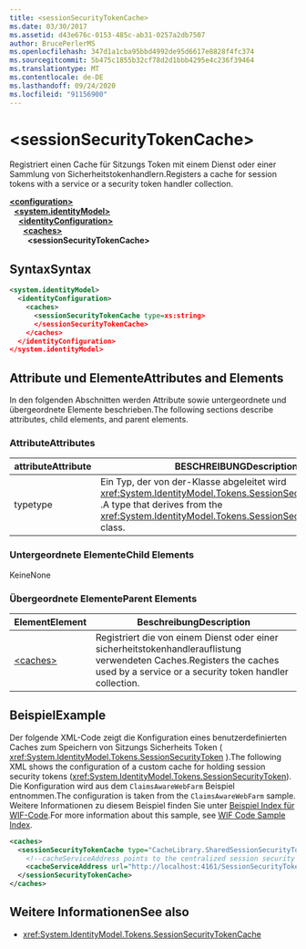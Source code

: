 ```yaml
---
title: <sessionSecurityTokenCache>
ms.date: 03/30/2017
ms.assetid: d43e676c-0153-485c-ab31-0257a2db7507
author: BrucePerlerMS
ms.openlocfilehash: 347d1a1cba95bbd4992de95d6617e8828f4fc374
ms.sourcegitcommit: 5b475c1855b32cf78d2d1bbb4295e4c236f39464
ms.translationtype: MT
ms.contentlocale: de-DE
ms.lasthandoff: 09/24/2020
ms.locfileid: "91156900"
---
```

# \<sessionSecurityTokenCache>

<span data-ttu-id="a1cd1-101">Registriert einen Cache für Sitzungs Token mit einem Dienst oder einer Sammlung von Sicherheitstokenhandlern.</span><span class="sxs-lookup"><span data-stu-id="a1cd1-101">Registers a cache for session tokens with a service or a security token handler collection.</span></span>  
  
[**\<configuration>**](../configuration-element.md)\
&nbsp;&nbsp;[**\<system.identityModel>**](system-identitymodel.md)\
&nbsp;&nbsp;&nbsp;&nbsp;[**\<identityConfiguration>**](identityconfiguration.md)\
&nbsp;&nbsp;&nbsp;&nbsp;&nbsp;&nbsp;[**\<caches>**](caches.md)\
&nbsp;&nbsp;&nbsp;&nbsp;&nbsp;&nbsp;&nbsp;&nbsp;**\<sessionSecurityTokenCache>**  
  
## <a name="syntax"></a><span data-ttu-id="a1cd1-102">Syntax</span><span class="sxs-lookup"><span data-stu-id="a1cd1-102">Syntax</span></span>  
  
```xml  
<system.identityModel>  
  <identityConfiguration>  
    <caches>  
      <sessionSecurityTokenCache type=xs:string>  
      </sessionSecurityTokenCache>  
    </caches>  
  </identityConfiguration>  
</system.identityModel>  
```  
  
## <a name="attributes-and-elements"></a><span data-ttu-id="a1cd1-103">Attribute und Elemente</span><span class="sxs-lookup"><span data-stu-id="a1cd1-103">Attributes and Elements</span></span>  

 <span data-ttu-id="a1cd1-104">In den folgenden Abschnitten werden Attribute sowie untergeordnete und übergeordnete Elemente beschrieben.</span><span class="sxs-lookup"><span data-stu-id="a1cd1-104">The following sections describe attributes, child elements, and parent elements.</span></span>  
  
### <a name="attributes"></a><span data-ttu-id="a1cd1-105">Attribute</span><span class="sxs-lookup"><span data-stu-id="a1cd1-105">Attributes</span></span>  
  
|<span data-ttu-id="a1cd1-106">attribute</span><span class="sxs-lookup"><span data-stu-id="a1cd1-106">Attribute</span></span>|<span data-ttu-id="a1cd1-107">BESCHREIBUNG</span><span class="sxs-lookup"><span data-stu-id="a1cd1-107">Description</span></span>|  
|---------------|-----------------|  
|<span data-ttu-id="a1cd1-108">type</span><span class="sxs-lookup"><span data-stu-id="a1cd1-108">type</span></span>|<span data-ttu-id="a1cd1-109">Ein Typ, der von der-Klasse abgeleitet wird <xref:System.IdentityModel.Tokens.SessionSecurityTokenCache> .</span><span class="sxs-lookup"><span data-stu-id="a1cd1-109">A type that derives from the <xref:System.IdentityModel.Tokens.SessionSecurityTokenCache> class.</span></span>|  
  
### <a name="child-elements"></a><span data-ttu-id="a1cd1-110">Untergeordnete Elemente</span><span class="sxs-lookup"><span data-stu-id="a1cd1-110">Child Elements</span></span>  

 <span data-ttu-id="a1cd1-111">Keine</span><span class="sxs-lookup"><span data-stu-id="a1cd1-111">None</span></span>  
  
### <a name="parent-elements"></a><span data-ttu-id="a1cd1-112">Übergeordnete Elemente</span><span class="sxs-lookup"><span data-stu-id="a1cd1-112">Parent Elements</span></span>  
  
|<span data-ttu-id="a1cd1-113">Element</span><span class="sxs-lookup"><span data-stu-id="a1cd1-113">Element</span></span>|<span data-ttu-id="a1cd1-114">Beschreibung</span><span class="sxs-lookup"><span data-stu-id="a1cd1-114">Description</span></span>|  
|-------------|-----------------|  
|[\<caches>](caches.md)|<span data-ttu-id="a1cd1-115">Registriert die von einem Dienst oder einer sicherheitstokenhandlerauflistung verwendeten Caches.</span><span class="sxs-lookup"><span data-stu-id="a1cd1-115">Registers the caches used by a service or a security token handler collection.</span></span>|  
  
## <a name="example"></a><span data-ttu-id="a1cd1-116">Beispiel</span><span class="sxs-lookup"><span data-stu-id="a1cd1-116">Example</span></span>  

 <span data-ttu-id="a1cd1-117">Der folgende XML-Code zeigt die Konfiguration eines benutzerdefinierten Caches zum Speichern von Sitzungs Sicherheits Token ( <xref:System.IdentityModel.Tokens.SessionSecurityToken> ).</span><span class="sxs-lookup"><span data-stu-id="a1cd1-117">The following XML shows the configuration of a custom cache for holding session security tokens (<xref:System.IdentityModel.Tokens.SessionSecurityToken>).</span></span> <span data-ttu-id="a1cd1-118">Die Konfiguration wird aus dem `ClaimsAwareWebFarm` Beispiel entnommen.</span><span class="sxs-lookup"><span data-stu-id="a1cd1-118">The configuration is taken from the `ClaimsAwareWebFarm` sample.</span></span> <span data-ttu-id="a1cd1-119">Weitere Informationen zu diesem Beispiel finden Sie unter [Beispiel Index für WIF-Code](/previous-versions/dotnet/framework/security/wif-code-sample-index).</span><span class="sxs-lookup"><span data-stu-id="a1cd1-119">For more information about this sample, see [WIF Code Sample Index](/previous-versions/dotnet/framework/security/wif-code-sample-index).</span></span>  
  
```xml  
<caches>  
  <sessionSecurityTokenCache type="CacheLibrary.SharedSessionSecurityTokenCache, CacheLibrary">  
    <!--cacheServiceAddress points to the centralized session security token cache service running in the web farm.-->  
    <cacheServiceAddress url="http://localhost:4161/SessionSecurityTokenCacheService.svc" />  
  </sessionSecurityTokenCache>  
</caches>  
```  
  
## <a name="see-also"></a><span data-ttu-id="a1cd1-120">Weitere Informationen</span><span class="sxs-lookup"><span data-stu-id="a1cd1-120">See also</span></span>

- <xref:System.IdentityModel.Tokens.SessionSecurityTokenCache>
